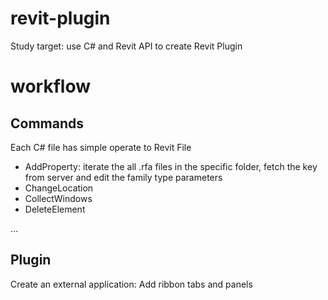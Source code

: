 # revit-plugin
Study target: use C# and Revit API to create Revit Plugin
# workflow
## Commands
Each C# file has simple operate to Revit File
* AddProperty: iterate the all .rfa files in the specific folder, fetch the key from server and edit the family type parameters
* ChangeLocation
* CollectWindows
* DeleteElement

...

## Plugin
Create an external application: Add ribbon tabs and panels
